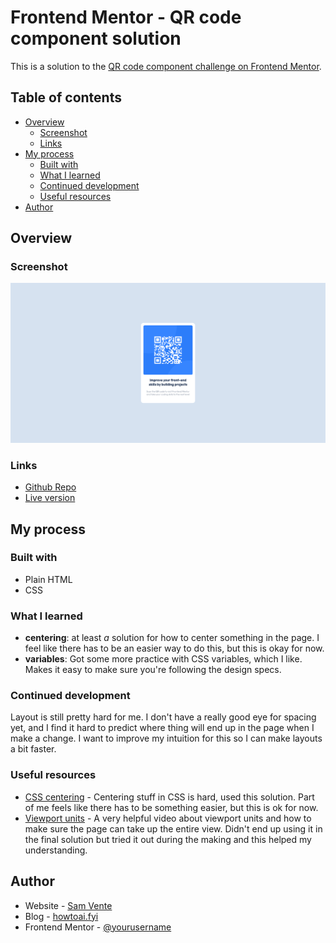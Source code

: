# Frontend Mentor - QR code component solution

This is a solution to the [QR code component challenge on Frontend Mentor](https://www.frontendmentor.io/challenges/qr-code-component-iux_sIO_H). 

## Table of contents

- [Overview](#overview)
  - [Screenshot](#screenshot)
  - [Links](#links)
- [My process](#my-process)
  - [Built with](#built-with)
  - [What I learned](#what-i-learned)
  - [Continued development](#continued-development)
  - [Useful resources](#useful-resources)
- [Author](#author)

## Overview

### Screenshot

![](./result.png)

### Links

- [Github Repo](https://github.com/savente93/FM-QR-component)
- [Live version](https://savente93.github.io/FM-QR-component/)

## My process

### Built with

- Plain HTML
- CSS

### What I learned

- **centering**: at least _a_ solution for how to center something in the page. I feel like there has to be an easier way to do this, but this is okay for now. 
- **variables**: Got some more practice with CSS variables, which I like. Makes it easy to make sure you're following the design specs.

### Continued development

Layout is still pretty hard for me. I don't have a really good eye for spacing yet, and I find it hard to predict where thing will end up in the page when I make a change. I want to improve my intuition for this so I can make layouts a bit faster. 

### Useful resources

- [CSS centering](https://www.w3schools.com/csS/css_align.asp) - Centering stuff in CSS is hard, used this solution. Part of me feels like there has to be something easier, but this is ok for now.
- [Viewport units](https://youtu.be/veEqYQlfNx8) - A very helpful video about viewport units and how to make sure the page can take up the entire view. Didn't end up using it in the final solution but tried it out during the making and this helped my understanding.


## Author

- Website - [Sam Vente](https://sam-vente.com)
- Blog - [howtoai.fyi](https://howtoai.fyi)
- Frontend Mentor - [@yourusername](https://www.frontendmentor.io/profile/savente93)
